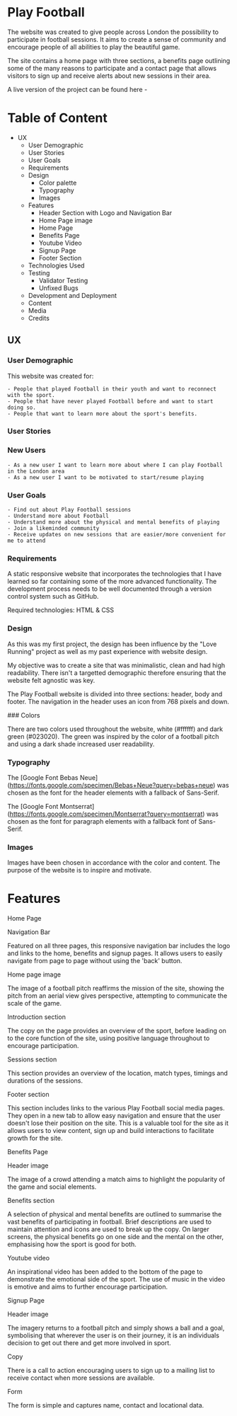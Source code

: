 # Play Football





The website was created to give people across London the possibility to participate in football sessions. It aims to create a sense of community and encourage people of all abilities to play the beautiful game.

The site contains a home page with three sections, a benefits page outlining some of the many reasons to participate and a contact page that allows visitors to sign up and receive alerts about new sessions in their area.

A live version of the project can be found here - 

# Table of Content

+ UX
    + User Demographic
    + User Stories
    + User Goals
    + Requirements
    + Design
        + Color palette
        + Typography
        + Images
    + Features
        + Header Section with Logo and Navigation Bar
        + Home Page image
        + Home Page
        + Benefits Page
        + Youtube Video
        + Signup Page
        + Footer Section
    + Technologies Used
    + Testing
        + Validator Testing
        + Unfixed Bugs
    + Development and Deployment
    + Content
    + Media
    + Credits

## UX

### User Demographic

This website was created for:

    - People that played Football in their youth and want to reconnect with the sport.
    - People that have never played Football before and want to start doing so.
    - People that want to learn more about the sport's benefits.

### User Stories


### New Users

    - As a new user I want to learn more about where I can play Football in the London area
    - As a new user I want to be motivated to start/resume playing

### User Goals

    - Find out about Play Football sessions
    - Understand more about Football
    - Understand more about the physical and mental benefits of playing
    - Join a likeminded community
    - Receive updates on new sessions that are easier/more convenient for me to attend 

### Requirements

A static responsive website that incorporates the technologies that I have learned so far containing some of the more advanced functionality. The development process needs to be well documented through a version control system such as GitHub.

Required technologies: HTML & CSS

### Design

As this was my first project, the design has been influence by the "Love Running" project as well as my past experience with website design.

My objective was to create a site that was minimalistic, clean and had high readability. There isn't a targetted demographic therefore ensuring that the website felt agnostic was key.

The Play Football website is divided into three sections: header, body and footer. The navigation in the header uses an icon from 768 pixels and down.

### Colors

There are two colors used throughout the website, white (#ffffff) and dark green (#023020). The green was inspired by the color of a football pitch and using a dark shade increased user readability.

### Typography

The [Google Font Bebas Neue] (https://fonts.google.com/specimen/Bebas+Neue?query=bebas+neue) was chosen as the font for the header elements with a fallback of Sans-Serif.

The [Google Font Montserrat] (https://fonts.google.com/specimen/Montserrat?query=montserrat) was chosen as the font for paragraph elements with a fallback font of Sans-Serif.

### Images

Images have been chosen in accordance with the color and content. The purpose of the website is to inspire and motivate.

# Features

Home Page

Navigation Bar

Featured on all three pages, this responsive navigation bar includes the logo and links to the home, benefits and signup pages. It allows users to easily navigate from page to page without using the 'back' button.

Home page image

The image of a football pitch reaffirms the mission of the site, showing the pitch from an aerial view gives perspective, attempting to communicate the scale of the game.

Introduction section

The copy on the page provides an overview of the sport, before leading on to the core function of the site, using positive language throughout to encourage participation.

Sessions section

This section provides an overview of the location, match types, timings and durations of the sessions.

Footer section

This section includes links to the various Play Football social media pages. They open in a new tab to allow easy navigation and ensure that the user doesn't lose their position on the site.
This is a valuable tool for the site as it allows users to view content, sign up and build interactions to facilitate growth for the site.

Benefits Page

Header image

The image of a crowd attending a match aims to highlight the popularity of the game and social elements. 

Benefits section

A selection of physical and mental benefits are outlined to summarise the vast benefits of participating in football. Brief descriptions are used to maintain attention and icons are used to break up the copy. On larger screens, the physical benefits go on one side and the mental on the other, emphasising how the sport is good for both.

Youtube video

An inspirational video has been added to the bottom of the page to demonstrate the emotional side of the sport. The use of music in the video is emotive and aims to further encourage participation.

Signup Page

Header image

The imagery returns to a football pitch and simply shows a ball and a goal, symbolising that wherever the user is on their journey, it is an individuals decision to get out there and get more involved in sport.

Copy

There is a call to action encouraging users to sign up to a mailing list to receive contact when more sessions are available.

Form

The form is simple and captures name, contact and locational data.